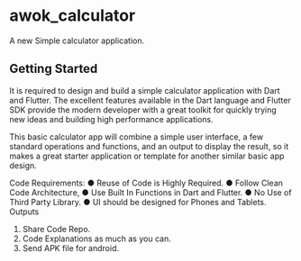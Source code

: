 # awok_calculator

A new Simple calculator application.

## Getting Started

It is required to design and build a simple calculator application
with Dart and Flutter. The excellent features available in the Dart
language and Flutter SDK provide the modern developer with a
great toolkit for quickly trying new ideas and building high
performance applications.

This basic calculator app will combine a simple user interface, a
few standard operations and functions, and an output to display
the result, so it makes a great starter application or template for
another similar basic app design.

Code Requirements:
● Reuse of Code is Highly Required.
● Follow Clean Code Architecture,
● Use Built In Functions in Dart and Flutter.
● No Use of Third Party Library.
● UI should be designed for Phones and Tablets.
Outputs
1. Share Code Repo.
2. Code Explanations as much as you can.
3. Send APK file for android.
